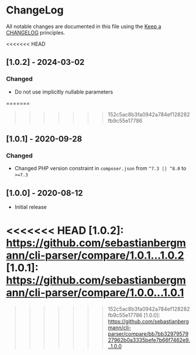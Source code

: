 # ChangeLog

All notable changes are documented in this file using the [Keep a CHANGELOG](https://keepachangelog.com/) principles.

<<<<<<< HEAD
## [1.0.2] - 2024-03-02

### Changed

* Do not use implicitly nullable parameters

=======
>>>>>>> 152c5ac8b3fa0942a784ef128282fb9c55e17786
## [1.0.1] - 2020-09-28

### Changed

* Changed PHP version constraint in `composer.json` from `^7.3 || ^8.0` to `>=7.3`

## [1.0.0] - 2020-08-12

* Initial release

<<<<<<< HEAD
[1.0.2]: https://github.com/sebastianbergmann/cli-parser/compare/1.0.1...1.0.2
[1.0.1]: https://github.com/sebastianbergmann/cli-parser/compare/1.0.0...1.0.1
=======
>>>>>>> 152c5ac8b3fa0942a784ef128282fb9c55e17786
[1.0.0]: https://github.com/sebastianbergmann/cli-parser/compare/bb7bb3297957927962b0a3335befe7b66f7462e9...1.0.0
